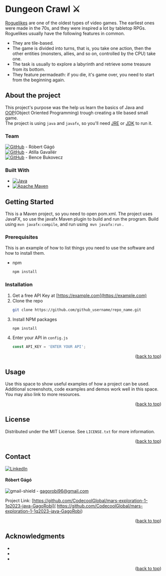 # Dungeon Crawl ⚔️


  <p>
    <a href="https://en.wikipedia.org/wiki/Roguelike" >Roguelikes</a> are one of the oldest
types of video games. The earliest ones were made in the 70s, and they were inspired
a lot by tabletop RPGs. Roguelikes usually have the following features in common.

- They are tile-based.
- The game is divided into turns, that is, you take one action, then the other
  entities (monsters, allies, and so on, controlled by the CPU) take one.
- The task is usually to explore a labyrinth and retrieve some treasure from its
  bottom.
- They feature permadeath: if you die, it's game over, you need to start from the
  beginning again.

## About the project

This project's purpose was the help us learn the basics of Java and <a href="https://en.wikipedia.org/wiki/Object-oriented_programming">OOP</a>(Object Oriented Programming)
trough creating a tile based small game. <br />
The project is using `java` and `javafx`, so you'll need <a href="https://www.oracle.com/java/technologies/install-windows-64.html">JRE</a> or <a href="https://www.oracle.com/java/technologies/downloads/#java17">JDK</a> to run it.

### Team

[![GitHub](https://img.shields.io/badge/github-%23121011.svg?style=for-the-badge&logo=github&logoColor=white)](https://github.com/GagoRobi) - Róbert Gágó <br/>
[![GitHub](https://img.shields.io/badge/github-%23121011.svg?style=for-the-badge&logo=github&logoColor=white)](https://github.com/GavallerVid) - Atilla Gavallér<br/>
[![GitHub](https://img.shields.io/badge/github-%23121011.svg?style=for-the-badge&logo=github&logoColor=white)](https://github.com/Europeanbeat) - Bence Bukovecz


### Built With

* [![Java][Java.com]][Java-url]
* [![Apache Maven](https://img.shields.io/badge/Apache%20Maven-C71A36?style=for-the-badge&logo=Apache%20Maven&logoColor=white)](https://maven.apache.org/)


<!-- GETTING STARTED -->
## Getting Started

This is a Maven project, so you need to open pom.xml. The project uses
JavaFX, so use the javafx Maven plugin to build and run the program. 
Build using `mvn javafx:compile`, and run 
using` mvn javafx:run` .

### Prerequisites

This is an example of how to list things you need to use the software 
and how to install them.
* npm
  ```sh
  npm install 
  ```

### Installation

1. Get a free API Key at [https://example.com](https://example.com)
2. Clone the repo
   ```sh
   git clone https://github.com/github_username/repo_name.git
   ```
3. Install NPM packages
   ```sh
   npm install
   ```
4. Enter your API in `config.js`
   ```js
   const API_KEY = 'ENTER YOUR API';
   ```

<p align="right">(<a href="#readme-top">back to top</a>)</p>



<!-- USAGE EXAMPLES -->
## Usage

Use this space to show useful examples of how a project can be used. Additional screenshots, code examples and demos work well in this space. You may also link to more resources.

<p align="right">(<a href="#readme-top">back to top</a>)</p>





<!-- LICENSE -->
## License

Distributed under the MIT License. See `LICENSE.txt` for more information.

<p align="right">(<a href="#readme-top">back to top</a>)</p>



<!-- CONTACT -->
## Contact
[![LinkedIn][linkedin-shield]][linkedin-url] <br/>
#### Róbert Gágó
![gmail-shield]  - gagorobi96@gmail.com

Project Link: [https://github.com/CodecoolGlobal/mars-exploration-1-1q2023-java-GagoRobi]( https://github.com/CodecoolGlobal/mars-exploration-1-1q2023-java-GagoRobi)

<p align="right">(<a href="#readme-top">back to top</a>)</p>



<!-- ACKNOWLEDGMENTS -->
## Acknowledgments

* []()
* []()
* []()

<p align="right">(<a href="#readme-top">back to top</a>)</p>



<!-- MARKDOWN LINKS & IMAGES -->
<!-- https://www.markdownguide.org/basic-syntax/#reference-style-links -->
[contributors-shield]: https://img.shields.io/github/contributors/github_username/repo_name.svg?style=for-the-badge
[contributors-url]: https://github.com/github_username/repo_name/graphs/contributors
[gmail-shield]: https://img.shields.io/badge/Gmail-D14836?style=for-the-badge&logo=gmail&logoColor=white
[forks-shield]: https://img.shields.io/github/forks/github_username/repo_name.svg?style=for-the-badge
[forks-url]: https://github.com/github_username/repo_name/network/members
[stars-shield]: https://img.shields.io/github/stars/github_username/repo_name.svg?style=for-the-badge
[stars-url]: https://github.com/github_username/repo_name/stargazers
[issues-shield]: https://img.shields.io/github/issues/github_username/repo_name.svg?style=for-the-badge
[issues-url]: https://github.com/github_username/repo_name/issues
[license-shield]: https://img.shields.io/github/license/github_username/repo_name.svg?style=for-the-badge
[license-url]: https://github.com/github_username/repo_name/blob/master/LICENSE.txt
[linkedin-shield]: https://img.shields.io/badge/-LinkedIn-black.svg?style=for-the-badge&logo=linkedin&colorB=555
[linkedin-url]: https://www.linkedin.com/in/r%C3%B3bert-g%C3%A1g%C3%B3-a44578286/
[product-screenshot]: images/screenshot.png
[Next.js]: https://img.shields.io/badge/next.js-000000?style=for-the-badge&logo=nextdotjs&logoColor=white
[Next-url]: https://nextjs.org/
[React.js]: https://img.shields.io/badge/React-20232A?style=for-the-badge&logo=react&logoColor=61DAFB
[React-url]: https://reactjs.org/
[Bootstrap.com]: https://img.shields.io/badge/Bootstrap-563D7C?style=for-the-badge&logo=bootstrap&logoColor=white
[Bootstrap-url]: https://getbootstrap.com
[Java.com]: https://img.shields.io/badge/java-%23ED8B00.svg?style=for-the-badge&logo=openjdk&logoColor=white
[Java-url]: https://www.java.com/en/
[JQuery.com]: https://img.shields.io/badge/jQuery-0769AD?style=for-the-badge&logo=jquery&logoColor=white
[JQuery-url]: https://jquery.com 
[Github-s]:https://img.shields.io/badge/github-%23121011.svg?style=for-the-badge&logo=github&logoColor=white
[JavaScript]:(https://img.shields.io/badge/javascript-%23323330.svg?style=for-the-badge&logo=javascript&logoColor=%23F7DF1E)
[Postgres]:(https://img.shields.io/badge/postgres-%23316192.svg?style=for-the-badge&logo=postgresql&logoColor=white)
[postgre-url]:(https://www.postgresql.org/)
[MongoDB]:(https://img.shields.io/badge/MongoDB-%234ea94b.svg?style=for-the-badge&logo=mongodb&logoColor=white)
[mongo-url]:(https://www.mongodb.com/)
[Spring]:(https://img.shields.io/badge/spring-%236DB33F.svg?style=for-the-badge&logo=spring&logoColor=white)
[spring-url]:(https://spring.io/)